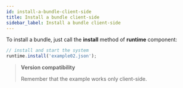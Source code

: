 ```yaml
---
id: install-a-bundle-client-side
title: Install a bundle client-side
sidebar_label: Install a bundle client-side
---
```


To install a bundle, just call the **install** method of **runtime** component:

```js
// install and start the system
runtime.install('example02.json');
```

>**Version compatibility**
>
>Remember that the example works only client-side.